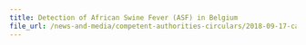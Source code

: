 ```yaml
---
title: Detection of African Swine Fever (ASF) in Belgium 
file_url: /news-and-media/competent-authorities-circulars/2018-09-17-ca.pdf
---
```

